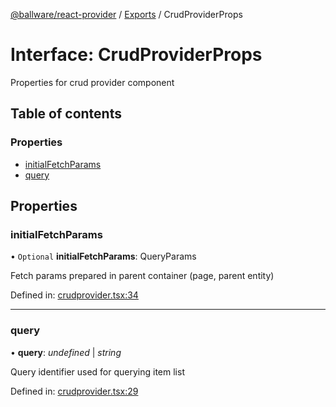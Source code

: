 [@ballware/react-provider](../README.md) / [Exports](../modules.md) / CrudProviderProps

# Interface: CrudProviderProps

Properties for crud provider component

## Table of contents

### Properties

- [initialFetchParams](crudproviderprops.md#initialfetchparams)
- [query](crudproviderprops.md#query)

## Properties

### initialFetchParams

• `Optional` **initialFetchParams**: QueryParams

Fetch params prepared in parent container (page, parent entity)

Defined in: [crudprovider.tsx:34](https://github.com/ballware/ballware-client/blob/7c13abb/packages/react-provider/src/crudprovider.tsx#L34)

___

### query

• **query**: *undefined* \| *string*

Query identifier used for querying item list

Defined in: [crudprovider.tsx:29](https://github.com/ballware/ballware-client/blob/7c13abb/packages/react-provider/src/crudprovider.tsx#L29)

